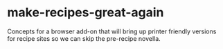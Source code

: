 # make-recipes-great-again
Concepts for a browser add-on that will bring up printer friendly versions for recipe sites so we can skip the pre-recipe novella.
